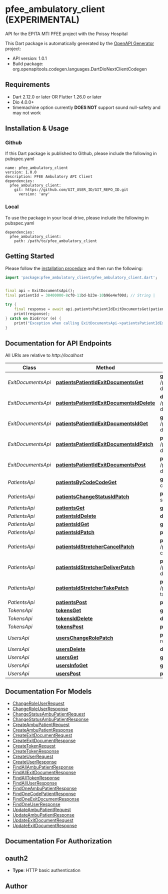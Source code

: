 # pfee_ambulatory_client (EXPERIMENTAL)
API for the EPITA MTI PFEE project with the Poissy Hospital

This Dart package is automatically generated by the [OpenAPI Generator](https://openapi-generator.tech) project:

- API version: 1.0.1
- Build package: org.openapitools.codegen.languages.DartDioNextClientCodegen

## Requirements

* Dart 2.12.0 or later OR Flutter 1.26.0 or later
* Dio 4.0.0+
* timemachine option currently **DOES NOT** support sound null-safety and may not work

## Installation & Usage

### Github
If this Dart package is published to Github, please include the following in pubspec.yaml
```
name: pfee_ambulatory_client
version: 1.0.0
description: PFEE Ambulatory API Client
dependencies:
  pfee_ambulatory_client:
    git: https://github.com/GIT_USER_ID/GIT_REPO_ID.git
      version: 'any'
```

### Local
To use the package in your local drive, please include the following in pubspec.yaml
```
dependencies:
  pfee_ambulatory_client:
    path: /path/to/pfee_ambulatory_client
```

## Getting Started

Please follow the [installation procedure](#installation--usage) and then run the following:

```dart
import 'package:pfee_ambulatory_client/pfee_ambulatory_client.dart';


final api = ExitDocumentsApi();
final patientId = 38400000-8cf0-11bd-b23e-10b96e4ef00d; // String | 

try {
    final response = await api.patientsPatientIdExitDocumentsGet(patientId);
    print(response);
} catch on DioError (e) {
    print("Exception when calling ExitDocumentsApi->patientsPatientIdExitDocumentsGet: $e\n");
}

```

## Documentation for API Endpoints

All URIs are relative to *http://localhost*

Class | Method | HTTP request | Description
------------ | ------------- | ------------- | -------------
*ExitDocumentsApi* | [**patientsPatientIdExitDocumentsGet**](doc/ExitDocumentsApi.md#patientspatientidexitdocumentsget) | **get** /patients/{patientId}/exit-documents | 
*ExitDocumentsApi* | [**patientsPatientIdExitDocumentsIdDelete**](doc/ExitDocumentsApi.md#patientspatientidexitdocumentsiddelete) | **delete** /patients/{patientId}/exit-documents/{id} | 
*ExitDocumentsApi* | [**patientsPatientIdExitDocumentsIdGet**](doc/ExitDocumentsApi.md#patientspatientidexitdocumentsidget) | **get** /patients/{patientId}/exit-documents/{id} | 
*ExitDocumentsApi* | [**patientsPatientIdExitDocumentsIdPatch**](doc/ExitDocumentsApi.md#patientspatientidexitdocumentsidpatch) | **patch** /patients/{patientId}/exit-documents/{id} | 
*ExitDocumentsApi* | [**patientsPatientIdExitDocumentsPost**](doc/ExitDocumentsApi.md#patientspatientidexitdocumentspost) | **post** /patients/{patientId}/exit-documents | 
*PatientsApi* | [**patientsByCodeCodeGet**](doc/PatientsApi.md#patientsbycodecodeget) | **get** /patients/by-code/{code} | 
*PatientsApi* | [**patientsChangeStatusIdPatch**](doc/PatientsApi.md#patientschangestatusidpatch) | **patch** /patients/change-status/{id} | 
*PatientsApi* | [**patientsGet**](doc/PatientsApi.md#patientsget) | **get** /patients | 
*PatientsApi* | [**patientsIdDelete**](doc/PatientsApi.md#patientsiddelete) | **delete** /patients/{id} | 
*PatientsApi* | [**patientsIdGet**](doc/PatientsApi.md#patientsidget) | **get** /patients/{id} | 
*PatientsApi* | [**patientsIdPatch**](doc/PatientsApi.md#patientsidpatch) | **patch** /patients/{id} | 
*PatientsApi* | [**patientsIdStretcherCancelPatch**](doc/PatientsApi.md#patientsidstretchercancelpatch) | **patch** /patients/{id}/stretcher-cancel | 
*PatientsApi* | [**patientsIdStretcherDeliverPatch**](doc/PatientsApi.md#patientsidstretcherdeliverpatch) | **patch** /patients/{id}/stretcher-deliver | 
*PatientsApi* | [**patientsIdStretcherTakePatch**](doc/PatientsApi.md#patientsidstretchertakepatch) | **patch** /patients/{id}/stretcher-take | 
*PatientsApi* | [**patientsPost**](doc/PatientsApi.md#patientspost) | **post** /patients | 
*TokensApi* | [**tokensGet**](doc/TokensApi.md#tokensget) | **get** /tokens | 
*TokensApi* | [**tokensIdDelete**](doc/TokensApi.md#tokensiddelete) | **delete** /tokens/{id} | 
*TokensApi* | [**tokensPost**](doc/TokensApi.md#tokenspost) | **post** /tokens | 
*UsersApi* | [**usersChangeRolePatch**](doc/UsersApi.md#userschangerolepatch) | **patch** /users/change-role | 
*UsersApi* | [**usersDelete**](doc/UsersApi.md#usersdelete) | **delete** /users | 
*UsersApi* | [**usersGet**](doc/UsersApi.md#usersget) | **get** /users | 
*UsersApi* | [**usersInfoGet**](doc/UsersApi.md#usersinfoget) | **get** /users/info | 
*UsersApi* | [**usersPost**](doc/UsersApi.md#userspost) | **post** /users | 


## Documentation For Models

 - [ChangeRoleUserRequest](doc/ChangeRoleUserRequest.md)
 - [ChangeRoleUserResponse](doc/ChangeRoleUserResponse.md)
 - [ChangeStatusAmbuPatientRequest](doc/ChangeStatusAmbuPatientRequest.md)
 - [ChangeStatusAmbuPatientResponse](doc/ChangeStatusAmbuPatientResponse.md)
 - [CreateAmbuPatientRequest](doc/CreateAmbuPatientRequest.md)
 - [CreateAmbuPatientResponse](doc/CreateAmbuPatientResponse.md)
 - [CreateExitDocumentRequest](doc/CreateExitDocumentRequest.md)
 - [CreateExitDocumentResponse](doc/CreateExitDocumentResponse.md)
 - [CreateTokenRequest](doc/CreateTokenRequest.md)
 - [CreateTokenResponse](doc/CreateTokenResponse.md)
 - [CreateUserRequest](doc/CreateUserRequest.md)
 - [CreateUserResponse](doc/CreateUserResponse.md)
 - [FindAllAmbuPatientResponse](doc/FindAllAmbuPatientResponse.md)
 - [FindAllExitDocumentResponse](doc/FindAllExitDocumentResponse.md)
 - [FindAllTokenResponse](doc/FindAllTokenResponse.md)
 - [FindAllUserResponse](doc/FindAllUserResponse.md)
 - [FindOneAmbuPatientResponse](doc/FindOneAmbuPatientResponse.md)
 - [FindOneCodePatientResponse](doc/FindOneCodePatientResponse.md)
 - [FindOneExitDocumentResponse](doc/FindOneExitDocumentResponse.md)
 - [FindOneUserResponse](doc/FindOneUserResponse.md)
 - [UpdateAmbuPatientRequest](doc/UpdateAmbuPatientRequest.md)
 - [UpdateAmbuPatientResponse](doc/UpdateAmbuPatientResponse.md)
 - [UpdateExitDocumentRequest](doc/UpdateExitDocumentRequest.md)
 - [UpdateExitDocumentResponse](doc/UpdateExitDocumentResponse.md)


## Documentation For Authorization


## oauth2

- **Type**: HTTP basic authentication


## Author




